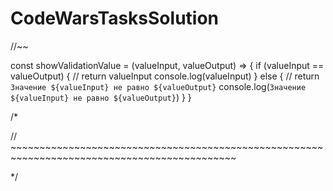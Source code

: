 # CodeWarsTasksSolution

//~~

const showValidationValue = (valueInput, valueOutput) => {
	if (valueInput == valueOutput) {
		// return valueInput
		console.log(valueInput)
	} else {
		// return `Значение ${valueInput} не равно ${valueOutput}`
		console.log(`Значение ${valueInput} не равно ${valueOutput}`)
	}
}

/*
	

// ~~~~~~~~~~~~~~~~~~~~~~~~~~~~~~~~~~~~~~~~~~~~~~~~~~~~~~~~~~~~~~~~~~~~~~~~~~~~~~~~~~~~~~~~~~~~~
	
	
*/

